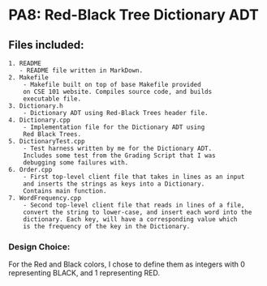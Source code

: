 # PA8: Red-Black Tree Dictionary ADT

## Files included:

    1. README
       - README file written in MarkDown.
    2. Makefile
        - Makefile built on top of base Makefile provided
        on CSE 101 website. Compiles source code, and builds
        executable file.
    3. Dictionary.h
        - Dictionary ADT using Red-Black Trees header file.
    4. Dictionary.cpp
        - Implementation file for the Dictionary ADT using
        Red Black Trees.
    5. DictionaryTest.cpp
        - Test harness written by me for the Dictionary ADT.
        Includes some test from the Grading Script that I was
        debugging some failures with.
    6. Order.cpp
        - First top-level client file that takes in lines as an input
        and inserts the strings as keys into a Dictionary.
        Contains main function.
    7. WordFrequency.cpp
        - Second top-level client file that reads in lines of a file,
        convert the string to lower-case, and insert each word into the
        dictionary. Each key, will have a corresponding value which
        is the frequency of the key in the Dictionary.


### Design Choice:
For the Red and Black colors,
I chose to define them as integers
with 0 representing BLACK, and 1
representing RED.
